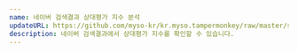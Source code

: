 ```yaml
---
name: 네이버 검색결과 상대평가 지수 분석
updateURL: https://github.com/myso-kr/kr.myso.tampermonkey/raw/master/service/com.naver.search-rank.analysis.user.js
description: 네이버 검색결과에서 상대평가 지수를 확인할 수 있습니다.
---
```

